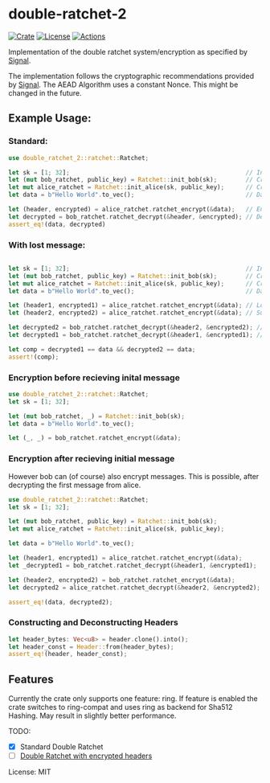 # double-ratchet-2

[![Crate](https://img.shields.io/crates/v/double-ratchet-2)](https://crates.io/crates/double-ratchet-2)
[![License](https://img.shields.io/github/license/Decentrailzed-Communication-System/double-ratchet-2)](https://github.com/Decentrailzed-Communication-System/double-ratchet-2/blob/main/LICENSE)
[![Actions](https://img.shields.io/github/workflow/status/Decentrailzed-Communication-System/double-ratchet-2/Rust)](https://github.com/Decentrailzed-Communication-System/double-ratchet-2/actions)

Implementation of the double ratchet system/encryption as specified by [Signal][1].

The implementation follows the cryptographic recommendations provided by [Signal][2].
The AEAD Algorithm uses a constant Nonce. This might be changed in the future.

## Example Usage:

### Standard:
```rust
use double_ratchet_2::ratchet::Ratchet;

let sk = [1; 32];                                                 // Initial Key created by a symmetric key agreement protocol
let (mut bob_ratchet, public_key) = Ratchet::init_bob(sk);        // Creating Bobs Ratchet (returns Bobs PublicKey)
let mut alice_ratchet = Ratchet::init_alice(sk, public_key);      // Creating Alice Ratchet with Bobs PublicKey
let data = b"Hello World".to_vec();                               // Data to be encrypted

let (header, encrypted) = alice_ratchet.ratchet_encrypt(&data);   // Encrypting message with Alice Ratchet (Alice always needs to send the first message)
let decrypted = bob_ratchet.ratchet_decrypt(&header, &encrypted); // Decrypt message with Bobs Ratchet
assert_eq!(data, decrypted)
```

### With lost message:
```rust

let sk = [1; 32];                                                 // Initial Key created by a symmetric key agreement protocol
let (mut bob_ratchet, public_key) = Ratchet::init_bob(sk);        // Creating Bobs Ratchet (returns Bobs PublicKey)
let mut alice_ratchet = Ratchet::init_alice(sk, public_key);      // Creating Alice Ratchet with Bobs PublicKey
let data = b"Hello World".to_vec();                               // Data to be encrypted

let (header1, encrypted1) = alice_ratchet.ratchet_encrypt(&data); // Lost message
let (header2, encrypted2) = alice_ratchet.ratchet_encrypt(&data); // Successful message

let decrypted2 = bob_ratchet.ratchet_decrypt(&header2, &encrypted2); // Decrypting second message first
let decrypted1 = bob_ratchet.ratchet_decrypt(&header1, &encrypted1); // Decrypting latter message

let comp = decrypted1 == data && decrypted2 == data;
assert!(comp);
```

### Encryption before recieving inital message

```rust
use double_ratchet_2::ratchet::Ratchet;
let sk = [1; 32];

let (mut bob_ratchet, _) = Ratchet::init_bob(sk);
let data = b"Hello World".to_vec();

let (_, _) = bob_ratchet.ratchet_encrypt(&data);
```

### Encryption after recieving initial message
However bob can (of course) also encrypt messages. This is possible, after decrypting the first message from alice.

```rust
use double_ratchet_2::ratchet::Ratchet;
let sk = [1; 32];

let (mut bob_ratchet, public_key) = Ratchet::init_bob(sk);
let mut alice_ratchet = Ratchet::init_alice(sk, public_key);

let data = b"Hello World".to_vec();

let (header1, encrypted1) = alice_ratchet.ratchet_encrypt(&data);
let _decrypted1 = bob_ratchet.ratchet_decrypt(&header1, &encrypted1);

let (header2, encrypted2) = bob_ratchet.ratchet_encrypt(&data);
let decrypted2 = alice_ratchet.ratchet_decrypt(&header2, &encrypted2);

assert_eq!(data, decrypted2);
```
### Constructing and Deconstructing Headers

```rust
let header_bytes: Vec<u8> = header.clone().into();
let header_const = Header::from(header_bytes);
assert_eq!(header, header_const);
```

## Features

Currently the crate only supports one feature: ring. If feature is enabled the crate switches
to ring-compat and uses ring as backend for Sha512 Hashing. May result in slightly better performance.


TODO:
- [x] Standard Double Ratchet
- [ ] [Double Ratchet with encrypted headers][3]

[1]: https://signal.org/docs/specifications/doubleratchet/
[2]: https://signal.org/docs/specifications/doubleratchet/#recommended-cryptographic-algorithms
[3]: https://signal.org/docs/specifications/doubleratchet/#double-ratchet-with-header-encryption

License: MIT
